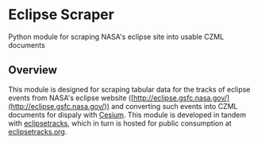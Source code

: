 # Eclipse Scraper

Python module for scraping NASA's eclipse site into usable CZML documents

## Overview

This module is designed for scraping tabular data for the tracks of eclipse events from NASA's eclipse website ([http://eclipse.gsfc.nasa.gov/](http://eclipse.gsfc.nasa.gov/)) and converting such events into CZML documents for dispaly with [Cesium](https://github.com/AnalyticalGraphicsInc/cesium). This module is developed in tandem with [eclipsetracks](https://github.com/Frencil/eclipsetracks), which in turn is hosted for public consumption at [eclipsetracks.org](http://eclipsetracks.org]).
